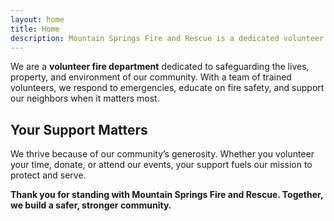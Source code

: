 ```yaml
---
layout: home
title: Home
description: Mountain Springs Fire and Rescue is a dedicated volunteer fire department serving our community with pride. We provide emergency response, fire safety education, and community support. Join us, donate, or learn how we keep Mountain Springs safe.
---
```


We are a **volunteer fire department** dedicated to safeguarding the lives, property, and environment of our community. 
With a team of trained volunteers, we respond to emergencies, educate on fire safety, and support our neighbors when it matters most.

## **Your Support Matters**
We thrive because of our community’s generosity. Whether you volunteer your time, donate, or attend our events, 
your support fuels our mission to protect and serve.

**Thank you for standing with Mountain Springs Fire and Rescue. Together, we build a safer, stronger community.**